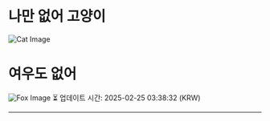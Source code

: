
# 나만 없어 고양이

![Cat Image](https://cdn2.thecatapi.com/images/5al.jpg)

# 여우도 없어
![Fox Image](https://randomfox.ca/images/95.jpg)
⏳ 업데이트 시간: 2025-02-25 03:38:32 (KRW)

---
